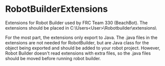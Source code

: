 # RobotBuilderExtensions

Extensions for Robot Builder used by FRC Team 330 (BeachBot). 
The extensions should be placed in C:\Users\<User>\Robotbuilder\extensions\

For the most part, the extensions only export to Java.
The .java files in the extensions are not needed for RobotBuilder, 
but are Java class for the object being exported and should be added to your robot project.
However, Robot Builder doesn't read extensions with extra files, so the .java files
should be moved before running robot builder.
